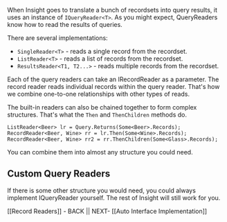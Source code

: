 When Insight goes to translate a bunch of recordsets into query results, it uses an instance of `IQueryReader<T>`. As you might expect, QueryReaders know how to read the results of queries.

There are several implementations:

* `SingleReader<T>` - reads a single record from the recordset.
* `ListReader<T>` - reads a list of records from the recordset.
* `ResultsReader<T1, T2...>` - reads multiple records from the recordset.

Each of the query readers can take an IRecordReader as a parameter. The record reader reads individual records within the query reader. That's how we combine one-to-one relationships with other types of reads.

The built-in readers can also be chained together to form complex structures. That's what the `Then` and `ThenChildren` methods do.

	ListReader<Beer> lr = Query.Returns(Some<Beer>.Records);
	RecordReader<Beer, Wine> rr = lr.Then(Some<Wine>.Records);
	RecordReader<Beer, Wine> rr2 = rr.ThenChildren(Some<Glass>.Records);
	
You can combine them into almost any structure you could need.

## Custom Query Readers ##

If there is some other structure you would need, you could always implement IQueryReader yourself. The rest of Insight will still work for you.

[[Record Readers]] - BACK || NEXT- [[Auto Interface Implementation]]